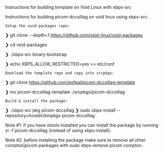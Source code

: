 Instructions for building template on Void Linux with xbps-src

Instructions for building picom-dccsillag on void linux using xbps-src:

    Setup the void-packages repo:

❯ git clone --depth=1 https://github.com/void-linux/void-packages

❯ cd void-packages

❯ ./xbps-src binary-bootstrap

❯ echo XBPS_ALLOW_RESTRICTED=yes >> etc/conf


    Download the template repo and copy into srcpkgs:

❯ git clone https://github.com/evfeal/picom-dccsillag-template

❯ mv picom-dccsillag-template ./srcpkgs/picom-dccsillag

    Build & install the package:

❯ ./xbps-src pkg picom-dccsillag
❯ sudo xbps-install --repository=hostdir/binpkgs picom-dccsillag

Note #1: if you have xtools installed you can install the package by running xi -f picom-dccsillag (instead of using xbps-install).

Note #2: before installing the package make sure to remove all other compton|picom packages with sudo xbps-remove picom compton.
